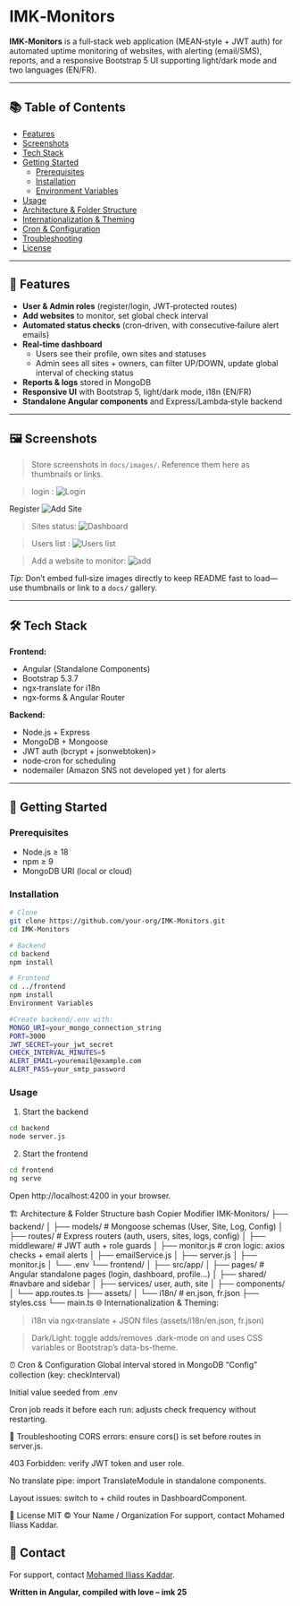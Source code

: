 # IMK‑Monitors

**IMK‑Monitors** is a full‑stack web application (MEAN‑style + JWT auth) for automated uptime monitoring of websites, with alerting (email/SMS), reports, and a responsive Bootstrap 5 UI supporting light/dark mode and two languages (EN/FR).

---

## 📚 Table of Contents

- [Features](#features)
- [Screenshots](#screenshots)
- [Tech Stack](#tech-stack)
- [Getting Started](#getting-started)
    - [Prerequisites](#prerequisites)
    - [Installation](#installation)
    - [Environment Variables](#environment-variables)
- [Usage](#usage)
- [Architecture & Folder Structure](#architecture--folder-structure)
- [Internationalization & Theming](#internationalization--theming)
- [Cron & Configuration](#cron--configuration)
- [Troubleshooting](#troubleshooting)
- [License](#license)

---

## 🚀 Features

- **User & Admin roles** (register/login, JWT‑protected routes)
- **Add websites** to monitor, set global check interval
- **Automated status checks** (cron‑driven, with consecutive‑failure alert emails)
- **Real‑time dashboard**
    - Users see their profile, own sites and statuses 
    - Admin sees all sites + owners, can filter UP/DOWN, update global interval  of checking status
- **Reports & logs** stored in MongoDB
- **Responsive UI** with Bootstrap 5, light/dark mode, i18n (EN/FR)
- **Standalone Angular components** and Express/Lambda‑style backend

---

## 🖼️ Screenshots

> Store screenshots in `docs/images/`. Reference them here as thumbnails or links.

> login   :
 ![Login](/uis/login.png) 

Register ![Add Site](/uis/register.png) 

 > Sites status: 
 ![Dashboard](/uis/siteStatus.png) 

 > Users list : 
 ![ Users list ](/uis/usersList.png) 
 
> Add a website to monitor:
 ![ add ](/uis/addSite.png) 

*Tip:* Don’t embed full‑size images directly to keep README fast to load—use thumbnails or link to a `docs/` gallery.

---

## 🛠️ Tech Stack

**Frontend:**
- Angular (Standalone Components)
- Bootstrap 5.3.7
- ngx‑translate for i18n
- ngx‑forms & Angular Router

**Backend:**
- Node.js + Express
- MongoDB + Mongoose
- JWT auth (bcrypt + jsonwebtoken)>
- node‑cron for scheduling
- nodemailer (Amazon SNS not developed yet ) for alerts

---

## 🔧 Getting Started

### Prerequisites

- Node.js ≥ 18
- npm ≥ 9
- MongoDB URI (local or cloud)

### Installation

```bash
# Clone
git clone https://github.com/your‑org/IMK‑Monitors.git
cd IMK‑Monitors

# Backend
cd backend
npm install

# Frontend
cd ../frontend
npm install
Environment Variables

#Create backend/.env with:
MONGO_URI=your_mongo_connection_string
PORT=3000
JWT_SECRET=your_jwt_secret
CHECK_INTERVAL_MINUTES=5
ALERT_EMAIL=youremail@example.com
ALERT_PASS=your_smtp_password
```
### Usage
1. Start the backend


```bash
cd backend
node server.js
```
2. Start the frontend
```bash
cd frontend
ng serve
```
Open http://localhost:4200 in your browser.

🏗️ Architecture & Folder Structure
bash
Copier
Modifier
IMK-Monitors/
├── backend/
│   ├── models/      # Mongoose schemas (User, Site, Log, Config)
│   ├── routes/      # Express routers (auth, users, sites, logs, config)
│   ├── middleware/  # JWT auth + role guards
│   ├── monitor.js   # cron logic: axios checks + email alerts
│   ├── emailService.js
│   ├── server.js
│   ├── monitor.js
│   └── .env
└── frontend/
│   ├── src/app/
    │   ├── pages/   # Angular standalone pages (login, dashboard, profile…)
    │   ├── shared/  #navbare and sidebar
    │   ├── services/ user, auth, site
    │   ├── components/
    │   └── app.routes.ts
    ├── assets/
    │   └── i18n/    # en.json, fr.json
    ├── styles.css
    └── main.ts
🌐 Internationalization & Theming:
  
  > i18n via ngx‑translate + JSON files (assets/i18n/en.json, fr.json)

  > Dark/Light: toggle adds/removes .dark-mode on <body> and uses CSS variables or Bootstrap’s data-bs-theme.

⏰ Cron & Configuration
Global interval stored in MongoDB “Config” collection (key: checkInterval)

Initial value seeded from .env

Cron job reads it before each run: adjusts check frequency without restarting.

🐞 Troubleshooting
CORS errors: ensure cors() is set before routes in server.js.

403 Forbidden: verify JWT token and user role.

No translate pipe: import TranslateModule in standalone components.

Layout issues: switch to <router-outlet> + child routes in DashboardComponent.

📄 License
MIT © Your Name / Organization
For support, contact Mohamed Iliass Kaddar.

## 📧 Contact
For support, contact [Mohamed Iliass Kaddar](mailto:moahmediliassk@gmail.com).

**Written in Angular, compiled with love – imk 25**
